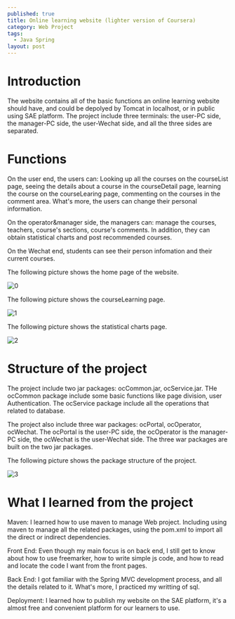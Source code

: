 ```yaml
---
published: true
title: Online learning website (lighter version of Coursera)
category: Web Project
tags: 
  - Java Spring
layout: post
---
```


# Introduction

The website contains all of the basic functions an online learning website should have, and could be depolyed by Tomcat in localhost, or in public using SAE platform. The project include three terminals: the user-PC side, the manager-PC side, the user-Wechat side, and  all the three sides are separated.

# Functions

On the user end, the users can: Looking up all the courses on the courseList page, seeing the details about a course in the courseDetail page, learning the course on the courseLearing page, commenting on the courses in the comment area. What's more, the users can change their personal information.

On the operator&manager side, the managers can: manage the courses, teachers, course's sections, course's comments. In addition, they can obtain statistical charts and post recommended courses.

On the Wechat end, students can see their person infomation and their current courses.

The following picture shows the home page of the website.

![0](https://raw.githubusercontent.com/BigExcavator/coldsrh233.github.io/master/_posts/image/%23java_spring/0.jpg)

The following picture shows the courseLearning page.

![1](https://raw.githubusercontent.com/BigExcavator/coldsrh233.github.io/master/_posts/image/%23java_spring/1.jpg)

The following picture shows the statistical charts page.

![2](https://raw.githubusercontent.com/BigExcavator/coldsrh233.github.io/master/_posts/image/%23java_spring/2.jpg)

# Structure of the project

The project include two jar packages: ocCommon.jar, ocService.jar. THe ocCommon package include some basic functions like page division, user Authentication. The ocService package include all the operations that related to database.

The project also include three war packages: ocPortal, ocOperator, ocWechat. The ocPortal is the user-PC side, the ocOperator is the manager-PC side, the ocWechat is the user-Wechat side. The three war packages are built on the two jar packages.

The following picture shows the package structure of the project.

![3](https://raw.githubusercontent.com/BigExcavator/coldsrh233.github.io/master/_posts/image/%23java_spring/3.jpg)


# What I learned from the project

Maven: I learned how to use maven to manage Web project. Including using maven to manage all the related packages, using the pom.xml to import all the direct or indirect dependencies. 

Front End: Even though my main focus is on back end, I still get to know about how to use freemarker, how to write simple js code, and how to read and locate the code I want from the front pages.

Back End: I got familiar with the Spring MVC development process, and all the details related to it. What's more, I practiced my writting of sql.

Deployment: I learned how to publish my website on the SAE platform, it's a almost free and convenient platform for our learners to use.







